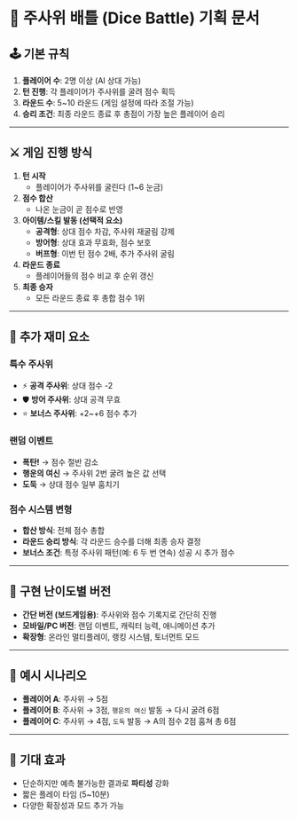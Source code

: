 # 🎲 주사위 배틀 (Dice Battle) 기획 문서

## 🕹️ 기본 규칙

1.  **플레이어 수**: 2명 이상 (AI 상대 가능)
2.  **턴 진행**: 각 플레이어가 주사위를 굴려 점수 획득
3.  **라운드 수**: 5\~10 라운드 (게임 설정에 따라 조절 가능)
4.  **승리 조건**: 최종 라운드 종료 후 총점이 가장 높은 플레이어 승리

------------------------------------------------------------------------

## ⚔️ 게임 진행 방식

1.  **턴 시작**
    -   플레이어가 주사위를 굴린다 (1\~6 눈금)
2.  **점수 합산**
    -   나온 눈금이 곧 점수로 반영
3.  **아이템/스킬 발동 (선택적 요소)**
    -   **공격형**: 상대 점수 차감, 주사위 재굴림 강제
    -   **방어형**: 상대 효과 무효화, 점수 보호
    -   **버프형**: 이번 턴 점수 2배, 추가 주사위 굴림
4.  **라운드 종료**
    -   플레이어들의 점수 비교 후 순위 갱신
5.  **최종 승자**
    -   모든 라운드 종료 후 총합 점수 1위

------------------------------------------------------------------------

## 🎁 추가 재미 요소

### 특수 주사위

-   ⚡ **공격 주사위**: 상대 점수 -2
-   🛡️ **방어 주사위**: 상대 공격 무효
-   ⭐ **보너스 주사위**: +2\~+6 점수 추가

### 랜덤 이벤트

-   **폭탄!** → 점수 절반 감소
-   **행운의 여신** → 주사위 2번 굴려 높은 값 선택
-   **도둑** → 상대 점수 일부 훔치기

### 점수 시스템 변형

-   **합산 방식**: 전체 점수 총합
-   **라운드 승리 방식**: 각 라운드 승수를 더해 최종 승자 결정
-   **보너스 조건**: 특정 주사위 패턴(예: 6 두 번 연속) 성공 시 추가
    점수

------------------------------------------------------------------------

## 🎨 구현 난이도별 버전

-   **간단 버전 (보드게임용)**: 주사위와 점수 기록지로 간단히 진행
-   **모바일/PC 버전**: 랜덤 이벤트, 캐릭터 능력, 애니메이션 추가
-   **확장형**: 온라인 멀티플레이, 랭킹 시스템, 토너먼트 모드

------------------------------------------------------------------------

## 🧩 예시 시나리오

-   **플레이어 A**: 주사위 → 5점
-   **플레이어 B**: 주사위 → 3점, `행운의 여신` 발동 → 다시 굴려 6점
-   **플레이어 C**: 주사위 → 4점, `도둑` 발동 → A의 점수 2점 훔쳐 총 6점

------------------------------------------------------------------------

## 📌 기대 효과

-   단순하지만 예측 불가능한 결과로 **파티성** 강화
-   짧은 플레이 타임 (5\~10분)
-   다양한 확장성과 모드 추가 가능
